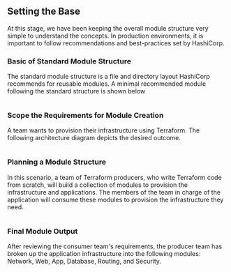 ## Setting the Base
At this stage, we have been keeping the overall module structure very simple to understand the concepts.
In production environments, it is important to follow recommendations and best-practices set by HashiCorp.

### Basic of Standard Module Structure
The standard module structure is a file and directory layout HashiCorp recommends for reusable modules.
A minimal recommended module following the standard structure is shown below

``` 
```
### Scope the Requirements for Module Creation
A team wants to provision their infrastructure using Terraform. The following architecture diagram depicts the desired outcome.

```

```

### Planning a Module Structure
In this scenario, a team of Terraform producers, who write Terraform code from scratch, will build a collection of modules to provision the infrastructure and 
applications. The members of the team in charge of the application will consume these modules to provision the infrastructure they need.

```

```

### Final Module Output
After reviewing the consumer team's requirements, the producer team has broken up the application infrastructure into the following modules: 
Network, Web, App, Database, Routing, and Security.

